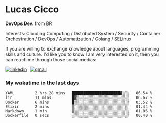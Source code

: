 # Lucas Cicco

**DevOps Dev.** from BR

Interests: Clouding Computing / Distributed System / Security / Container Orchestration / DevOps / Automatization / Golang / SELinux

If you are willing to exchange knowledge about languages, programming skills and culture. I'd like you to know I am very interested on it, then you can reach me through those social medias:

<div style="display: flex; align-items: center; gap: 10px;">
  <a href="https://www.linkedin.com/in/lucas-vitor-de-cicco" target="_blank">
    <img
      src="https://img.shields.io/badge/-LinkedIn-%230077B5?style=for-the-badge&logo=linkedin&logoColor=white"
      alt="linkedin"
      target="_blank" 
    />
  </a>
  <a href="mailto:lucasvitorx1@gmail.com">
      <img
        src="https://img.shields.io/badge/-Gmail-%23333?style=for-the-badge&logo=gmail&logoColor=white"
        alt="gmail"
        target="_blank"
      />
  </a>
</div>

### My wakatime in the last days

<!--START_SECTION:waka-->

```text
YAML         2 hrs 28 mins   █████████████████████▓░░░   86.54 %
lir          11 mins         █▓░░░░░░░░░░░░░░░░░░░░░░░   06.67 %
Docker       6 mins          █░░░░░░░░░░░░░░░░░░░░░░░░   03.52 %
Elixir       2 mins          ▒░░░░░░░░░░░░░░░░░░░░░░░░   01.44 %
Markdown     1 min           ▒░░░░░░░░░░░░░░░░░░░░░░░░   01.06 %
Dockerfile   0 secs          ░░░░░░░░░░░░░░░░░░░░░░░░░   00.40 %
```

<!--END_SECTION:waka-->
